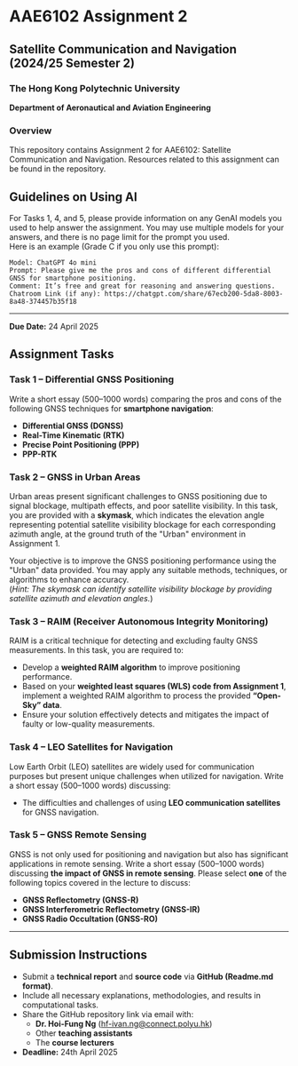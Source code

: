 # AAE6102 Assignment 2

## Satellite Communication and Navigation (2024/25 Semester 2)

### The Hong Kong Polytechnic University  
**Department of Aeronautical and Aviation Engineering**  

### Overview  
This repository contains Assignment 2 for AAE6102: Satellite Communication and Navigation. Resources related to this assignment can be found in the repository.


## Guidelines on Using AI  
For Tasks 1, 4, and 5, please provide information on any GenAI models you used to help answer the assignment. You may use multiple models for your answers, and there is no page limit for the prompt you used.  
Here is an example (Grade C if you only use this prompt):  
```  
Model: ChatGPT 4o mini  
Prompt: Please give me the pros and cons of different differential GNSS for smartphone positioning.  
Comment: It’s free and great for reasoning and answering questions.  
Chatroom Link (if any): https://chatgpt.com/share/67ecb200-5da8-8003-8a48-374457b35f18
```  

---

**Due Date:** 24 April 2025


## Assignment Tasks

### Task 1 – Differential GNSS Positioning  
Write a short essay (500–1000 words) comparing the pros and cons of the following GNSS techniques for **smartphone navigation**:
- **Differential GNSS (DGNSS)**
- **Real-Time Kinematic (RTK)**
- **Precise Point Positioning (PPP)**
- **PPP-RTK**

### Task 2 – GNSS in Urban Areas  
Urban areas present significant challenges to GNSS positioning due to signal blockage, multipath effects, and poor satellite visibility. In this task, you are provided with a **skymask**, which indicates the elevation angle representing potential satellite visibility blockage for each corresponding azimuth angle, at the ground truth of the "Urban" environment in Assignment 1.

Your objective is to improve the GNSS positioning performance using the "Urban" data provided. You may apply any suitable methods, techniques, or algorithms to enhance accuracy.  
(*Hint: The skymask can identify satellite visibility blockage by providing satellite azimuth and elevation angles.*)


### Task 3 – RAIM (Receiver Autonomous Integrity Monitoring)  
RAIM is a critical technique for detecting and excluding faulty GNSS measurements. In this task, you are required to:
- Develop a **weighted RAIM algorithm** to improve positioning performance.
- Based on your **weighted least squares (WLS) code from Assignment 1**, implement a weighted RAIM algorithm to process the provided **“Open-Sky” data**.
- Ensure your solution effectively detects and mitigates the impact of faulty or low-quality measurements.


### Task 4 – LEO Satellites for Navigation  
Low Earth Orbit (LEO) satellites are widely used for communication purposes but present unique challenges when utilized for navigation. Write a short essay (500–1000 words) discussing:
- The difficulties and challenges of using **LEO communication satellites** for GNSS navigation.


### Task 5 – GNSS Remote Sensing  
GNSS is not only used for positioning and navigation but also has significant applications in remote sensing. Write a short essay (500–1000 words) discussing **the impact of GNSS in remote sensing**. Please select **one** of the following topics covered in the lecture to discuss:
- **GNSS Reflectometry (GNSS-R)**
- **GNSS Interferometric Reflectometry (GNSS-IR)**
- **GNSS Radio Occultation (GNSS-RO)**


---
## Submission Instructions
- Submit a **technical report** and **source code** via **GitHub (Readme.md format)**.
- Include all necessary explanations, methodologies, and results in computational tasks.
- Share the GitHub repository link via email with:  
  - **Dr. Hoi-Fung Ng** (hf-ivan.ng@connect.polyu.hk)  
  - Other **teaching assistants**  
  - The **course lecturers**  
- **Deadline:** 24th April 2025  

